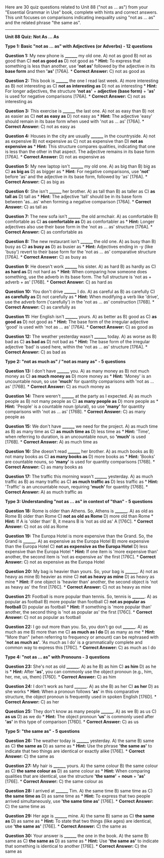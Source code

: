 Here are 30 quiz questions related to Unit 88 ("not as ... as") from your "Essential Grammar in Use" book, complete with hints and correct answers. This unit focuses on comparisons indicating inequality using "not as ... as" and the related phrase "the same as".

---

**Unit 88 Quiz: Not As ... As**

**Type 1: Basic "not as ... as" with Adjectives (or Adverbs) - 12 questions**

**Question 1:** My new phone is **______** my old one.
A) not as good
B) not as good than
C) **not as good as**
D) not good as
    *   **Hint:** To express that something is less than another, use **'not as'** followed by the adjective in its **base form** and then **'as'** [176A].
    *   **Correct Answer:** C) not as good as

**Question 2:** This book is **______** the one I read last week.
A) more interesting as
B) not interesting as
C) **not as interesting as**
D) not as interesting
    *   **Hint:** For longer adjectives, the structure **'not as'** + **adjective (base form)** + **'as'** is used for negative comparisons [176A].
    *   **Correct Answer:** C) not as interesting as

**Question 3:** This exercise is **______** the last one.
A) not as easy than
B) not as easier as
C) **not as easy as**
D) not easy as
    *   **Hint:** The adjective 'easy' should remain in its base form when used with 'not as ... as' [176A].
    *   **Correct Answer:** C) not as easy as

**Question 4:** Houses in the city are usually **______** in the countryside.
A) not as expensive
B) not expensive as
C) not as expensive than
D) **not as expensive as**
    *   **Hint:** This structure compares qualities, indicating that one is less than the other in that aspect. The adjective remains in its base form [176A].
    *   **Correct Answer:** D) not as expensive as

**Question 5:** My new laptop isn't **______** my old one.
A) as big than
B) big as
C) **as big as**
D) as bigger as
    *   **Hint:** For negative comparisons, use **'not'** before 'as' and the adjective in its base form, followed by 'as' [176A].
    *   **Correct Answer:** C) as big as

**Question 6:** She isn't **______** her brother.
A) as tall than
B) as taller as
C) **as tall as**
D) tall as
    *   **Hint:** The adjective 'tall' should be in its base form between 'as...as' when forming a negative comparison [176A].
    *   **Correct Answer:** C) as tall as

**Question 7:** The new sofa isn't **______** the old armchair.
A) as comfortable
B) comfortable as
C) **as comfortable as**
D) as comfortabler as
    *   **Hint:** Longer adjectives also use their base form in the 'not as ... as' structure [176A].
    *   **Correct Answer:** C) as comfortable as

**Question 8:** The new restaurant isn't **______** the old one.
A) as busy than
B) busy as
C) **as busy as**
D) as busier as
    *   **Hint:** Adjectives ending in -y (like 'busy') revert to their base form for the 'not as ... as' comparative structure [176A].
    *   **Correct Answer:** C) as busy as

**Question 9:** He doesn't work **______** his sister.
A) as hard
B) as hardly as
C) **as hard as**
D) not hard as
    *   **Hint:** When comparing how someone does something, use the adverb in its base form. The full structure is 'not as + adverb + as' [176B].
    *   **Correct Answer:** C) as hard as

**Question 10:** You don't drive **______** I do.
A) as careful as
B) as carefully
C) **as carefully as**
D) not carefully as
    *   **Hint:** When modifying a verb like 'drive', use the adverb form ('carefully') in the 'not as ... as' construction [176B].
    *   **Correct Answer:** C) as carefully as

**Question 11:** Her English isn't **______** yours.
A) as better as
B) good as
C) **as good as**
D) not good as
    *   **Hint:** The base form of the irregular adjective 'good' is used with 'not as ... as' [176A].
    *   **Correct Answer:** C) as good as

**Question 12:** The weather yesterday wasn't **______** today.
A) as worse as
B) bad as
C) **as bad as**
D) not bad as
    *   **Hint:** The base form of the irregular adjective 'bad' is used here, within the 'not as ... as' structure [176A].
    *   **Correct Answer:** C) as bad as

**Type 2: "not as much as" / "not as many as" - 5 questions**

**Question 13:** I don't have **______** you.
A) as many money as
B) not much money as
C) **as much money as**
D) more money as
    *   **Hint:** 'Money' is an uncountable noun, so use **'much'** for quantity comparisons with 'not as ... as' [176B].
    *   **Correct Answer:** C) as much money as

**Question 14:** There weren't **______** at the party as I expected.
A) as much people as
B) not many people as
C) **as many people as**
D) more people as
    *   **Hint:** 'People' is a countable noun (plural), so use **'many'** for quantity comparisons with 'not as ... as' [176B].
    *   **Correct Answer:** C) as many people as

**Question 15:** We don't have **______** we need for the project.
A) as much time as
B) as many time as
C) **as much time as**
D) less time as
    *   **Hint:** 'Time', when referring to duration, is an uncountable noun, so **'much'** is used [176B].
    *   **Correct Answer:** A) as much time as

**Question 16:** She doesn't read **______** her brother.
A) as much books as
B) not many books as
C) **as many books as**
D) more books as
    *   **Hint:** 'Books' are countable nouns, so **'many'** is used for quantity comparisons [176B].
    *   **Correct Answer:** C) as many books as

**Question 17:** The traffic this morning wasn't **______** yesterday.
A) as much traffic as
B) as many traffic as
C) **as much traffic as**
D) less traffic as
    *   **Hint:** 'Traffic' is an uncountable noun, requiring **'much'** for quantity [176B].
    *   **Correct Answer:** A) as much traffic as

**Type 3: Understanding "not as ... as" in context of "than" - 5 questions**

**Question 18:** Rome is older than Athens. So, Athens is **______**.
A) as old as Rome
B) older than Rome
C) **not as old as Rome**
D) more old than Rome
    *   **Hint:** If A is 'older than' B, it means B is 'not as old as' A [176C].
    *   **Correct Answer:** C) not as old as Rome

**Question 19:** The Europa Hotel is more expensive than the Grand. So, the Grand is **______**.
A) as expensive as the Europa Hotel
B) more expensive than the Europa Hotel
C) **not as expensive as the Europa Hotel**
D) less expensive than the Europa Hotel
    *   **Hint:** If one item is 'more expensive than' another, the second item is 'not as expensive as' the first [176C].
    *   **Correct Answer:** C) not as expensive as the Europa Hotel

**Question 20:** My bag is heavier than yours. So, your bag is **______**.
A) not as heavy as mine
B) heavier as mine
C) **not as heavy as mine**
D) as heavy as mine
    *   **Hint:** If one object is 'heavier than' another, the second object is 'not as heavy as' the first [176C].
    *   **Correct Answer:** C) not as heavy as mine

**Question 21:** Football is more popular than tennis. So, tennis is **______**.
A) as popular as football
B) more popular than football
C) **not as popular as football**
D) popular as football
    *   **Hint:** If something is 'more popular than' another, the second thing is 'not as popular as' the first [176C].
    *   **Correct Answer:** C) not as popular as football

**Question 22:** I go out more than you. So, you don't go out **______**.
A) as much as me
B) more than me
C) **as much as I do**
D) as many as me
    *   **Hint:** "More than" (when referring to frequency or amount) can be rephrased with **'not as much as'**. 'As much as I do' is a grammatically complete and common way to express this [176C].
    *   **Correct Answer:** C) as much as I do

**Type 4: "not as ... as" with Pronouns - 3 questions**

**Question 23:** She's not as old **______**.
A) as he
B) as him
C) **as him**
D) as he is
    *   **Hint:** After **'as'**, you can commonly use the object pronoun (e.g., him, her, me, us, them) [176D].
    *   **Correct Answer:** C) as him

**Question 24:** I don't work as hard **______**.
A) as she
B) as her
C) **as her**
D) as she works
    *   **Hint:** When a pronoun follows **'as'** in this comparative structure, the object pronoun is frequently used in spoken English [176D].
    *   **Correct Answer:** C) as her

**Question 25:** They don't know as many people **______**.
A) as we
B) as us
C) **as us**
D) as we do
    *   **Hint:** The object pronoun **'us'** is commonly used after **'as'** in this type of comparison [176D].
    *   **Correct Answer:** C) as us

**Type 5: "the same as" - 5 questions**

**Question 26:** The weather today is **______** yesterday.
A) the same
B) same as
C) **the same as**
D) as same as
    *   **Hint:** Use the phrase **'the same as'** to indicate that two things are identical or exactly alike [176E].
    *   **Correct Answer:** C) the same as

**Question 27:** My hair is **______** yours.
A) the same colour
B) the same colour as
C) **the same colour as**
D) as same colour as
    *   **Hint:** When comparing qualities that are identical, use the structure **'the same'** + **noun** + **'as'** [176E].
    *   **Correct Answer:** C) the same colour as

**Question 28:** I arrived at **______** Tim.
A) the same time
B) same time as
C) **the same time as**
D) as same time as
    *   **Hint:** To express that two people arrived simultaneously, use **'the same time as'** [176E].
    *   **Correct Answer:** C) the same time as

**Question 29:** Her age is **______** mine.
A) the same
B) same as
C) **the same as**
D) as same as
    *   **Hint:** To state that two things (like ages) are identical, use **'the same as'** [176E].
    *   **Correct Answer:** C) the same as

**Question 30:** Your answer is **______** the one in the book.
A) the same
B) same as
C) **the same as**
D) as same as
    *   **Hint:** Use **'the same as'** to indicate that something is identical to another [176E].
    *   **Correct Answer:** C) the same as